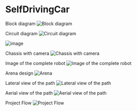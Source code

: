 # SelfDrivingCar
Block diagram
![Block diagram](https://user-images.githubusercontent.com/55018360/205338030-c7b5eb84-4c70-4ae6-a4b7-8662e0312f13.png)

Circuit diagram
![Circuit diagram](https://user-images.githubusercontent.com/55018360/205338225-e8a3309a-bbe2-4fef-8e03-98820e5b7af5.png)

![image](https://user-images.githubusercontent.com/55018360/205338331-fcd68a17-3587-4ede-8287-51970792c224.png)

Chassis with camera
![Chassis with camera](https://user-images.githubusercontent.com/55018360/205338454-6d2f8e90-89c2-4a42-b44e-6869497a3c6a.png)

Image of the complete robot
![Image of the complete robot](https://user-images.githubusercontent.com/55018360/205338566-e1b486ec-470c-416b-8e00-341229f7d81e.png)

Arena design
![Arena](https://user-images.githubusercontent.com/55018360/205338689-ec347098-d30f-4dc7-97b0-7b821fef4f3f.png)

Lateral view of the path
![Lateral view of the path](https://user-images.githubusercontent.com/55018360/205339093-1a7f7762-a0a2-41aa-aa67-db20a9ebd0ec.png)

Aerial view of the path
![Aerial view of the path](https://user-images.githubusercontent.com/55018360/205339110-a2a7320e-b099-47a0-a1f0-27c0400b09fc.png)

Project Flow
![Project Flow](https://user-images.githubusercontent.com/55018360/205339229-de9abd47-28a0-4555-aa81-0721c5015abc.png)

